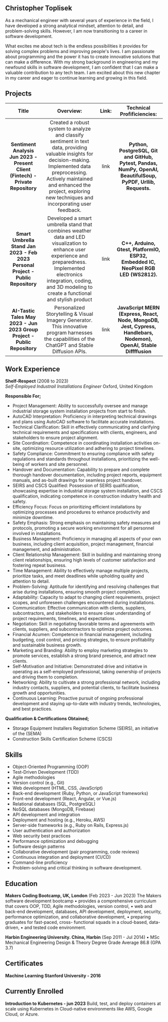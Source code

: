 ## Christopher Toplisek

As a mechanical engineer with several years of experience in the field, I have developed a strong analytical mindset, attention to detail, and problem-solving skills. However, I am now transitioning to a career in software development.

What excites me about tech is the endless possibilities it provides for solving complex problems and improving people's lives. I am passionate about programming and the power it has to create innovative solutions that can make a difference. With my strong background in engineering and my newfound skills in software development, I am confident that I can make a valuable contribution to any tech team. I am excited about this new chapter in my career and eager to continue learning and growing in this field.

## Projects

| **Title** | **Overview:** | **Link:** | **Technical Profificiencies:** |
|:---:|:---:|:---:|:---:|
| **Sentiment Analysis Jun 2023 - Present Client (Fintech) - Private Repository** | Created a robust system to analyze and classify sentiment in text data, providing valuable insights for decision-making. Implemented data preprocessing. Actively maintained and enhanced the project, exploring new techniques and incorporating user feedback. | link | **Python, PostgreSQL, Git and GitHub, Pytest, Pandas, NumPy, OpenAI, BeautifulSoup, PyPDF, Urllib, Requests.** |
| **Smart Umbrella Stand Jan 2023 - Feb 2023 Personal Project - Public Repository** | Developed a smart umbrella stand  that combines weather data and LED visualization to enhance user experience and preparedness. Implemented electronics integration, coding, and 3D modeling to create a functional and stylish product | link | **C++, Arduino, Gtest, PlatformIO, ESP32, Embedded IC, NeoPixel RGB LED (WS2812).** |
| **AI-Tastic Tales May 2023 - Jun 2023 Group Project - Public Repository** | Personalized Storytelling & Visual Imagery Generator. This innovative program harnesses the capabilities of the ChatGPT and Stable Diffusion APIs. | link | **JavaScript MERN (Express, React, Node, MongoDB, Jest, Cypress, Handlebars, Nodemon), OpenAI, Stable Diffffusion** |

## Work Experience

**Shelf-Respect** (2008 to 2023)  
_Self-Employed Industrail Installations Engineer_
Oxford, United Kingdom

**Responsible For;**

-  Project Management: Ability to successfully oversee and manage industrial storage system installation projects from start to finish.
-  AutoCAD Interpretation: Proficiency in interpreting technical drawings and plans using AutoCAD software to facilitate accurate installations.
-  Technical Clarification: Skill in effectively communicating and clarifying technical requirements and specifications with clients, engineers, and stakeholders to ensure project alignment.
-  Site Coordination: Competence in coordinating installation activities on-site, optimizing resource utilization and adhering to project timelines.
-  Safety Compliance: Commitment to ensuring compliance with safety regulations and standards throughout installations, prioritizing the well-being of workers and site personnel.
-  Handover and Documentation: Capability to prepare and complete thorough handover documentation, including project reports, equipment manuals, and as-built drawings for seamless project handover.
-  SEIRS and CSCS Qualified: Possession of SEIRS qualification, showcasing expertise in industrial storage system installation, and CSCS qualification, indicating competence in construction industry health and safety.
-  Efficiency Focus: Focus on prioritizing efficient installations by optimizing processes and procedures to enhance productivity and minimize downtime.
-  Safety Emphasis: Strong emphasis on maintaining safety measures and protocols, promoting a secure working environment for all personnel involved in installations.
-  Business Management: Proficiency in managing all aspects of your own business, including client acquisition, project management, financial management, and administration.
-  Client Relationship Management: Skill in building and maintaining strong client relationships, ensuring high levels of customer satisfaction and fostering repeat business.
-  Time Management: Ability to effectively manage multiple projects, prioritize tasks, and meet deadlines while upholding quality and attention to detail.
-  Problem-Solving: Aptitude for identifying and resolving challenges that arise during installations, ensuring smooth project completion.
-  Adaptability: Capacity to adapt to changing client requirements, project scopes, and unforeseen challenges encountered during installations.
-  Communication: Effective communication with clients, suppliers, subcontractors, and stakeholders to ensure clear understanding of project requirements, timelines, and expectations.
-  Negotiation: Skill in negotiating favorable terms and agreements with clients, suppliers, and subcontractors to optimize project outcomes.
-  Financial Acumen: Competence in financial management, including budgeting, cost control, and pricing strategies, to ensure profitability and sustainable business growth.
-  Marketing and Branding: Ability to employ marketing strategies to promote services, establish a strong brand presence, and attract new clients.
-  Self-Motivation and Initiative: Demonstrated drive and initiative in operating as a self-employed professional, taking ownership of projects and driving them to completion.
-  Networking: Ability to cultivate a strong professional network, including industry contacts, suppliers, and potential clients, to facilitate business growth and opportunities.
-  Continuous Learning: Proactive pursuit of ongoing professional development and staying up-to-date with industry trends, technologies, and best practices.

**Qualification & Certifications Obtained;**
-  Storage Equipment Installers Registration Scheme (SEIRS), an initiative of the (SEMA)
-  Construction Skills Certification Scheme (CSCS)

## Skills

-  Object-Oriented Programming (OOP)
-  Test-Driven Development (TDD)
-  Agile methodologies
-  Version control (e.g., Git)
-  Web development (HTML, CSS, JavaScript)
-  Back-end development (Ruby, Python, or JavaScript frameworks)
-  Front-end development (React, Angular, or Vue.js)
-  Relational databases (SQL, PostgreSQL)
-  NoSQL databases (MongoDB, Firebase)
-  API development and integration
-  Deployment and hosting (e.g., Heroku, AWS)
-  Server-side frameworks (e.g., Ruby on Rails, Express.js)
-  User authentication and authorization
-  Web security best practices
-  Performance optimization and debugging
-  Software design patterns
-  Collaborative development (pair programming, code reviews)
-  Continuous integration and deployment (CI/CD)
-  Command-line proficiency
-  Problem-solving and critical thinking in software development.


## Education

**Makers Coding Bootcamp, UK, London**
(Feb 2023 - Jun 2023)
The Makers software development bootcamp • provides a comprehensive curriculum that covers OOP, TDD, Agile methodologies, version control, • web and back-end development, databases, API development, deployment, security, performance optimization, and collaborative development, • preparing graduates for fast-paced, cross-
functional squads in a cloud-based, data-driven, • and tested code environment.

**Harbin Engineering University. China, Harbin**
(Sep 2011 - Jul 2014) • MSc Mechanical Engineering Design & Theory
Degree Grade Average 86.8 (GPA 3.7) 

## Certificates

**Machine Learning Stanford University - 2016**

## Currently Enrolled

**Introduction to Kubernetes - jun 2023**
Build, test, and deploy containers at scale using Kubernetes in Cloud-native environments like AWS, Google Cloud, or Azure.
